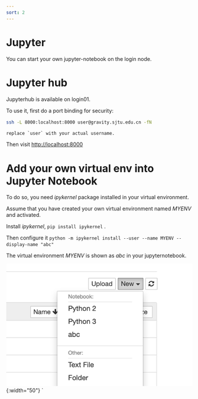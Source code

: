 ```yaml
---
sort: 2
---
```


# Jupyter

You can start your own jupyter-notebook on the login node.

# Jupyter hub
Jupyterhub is available on login01. 

To use it, first do a port binding for security:

```bash
ssh -L 8000:localhost:8000 user@gravity.sjtu.edu.cn -fN
```

```note 
replace `user` with your actual username. 
```

Then visit [http://localhost:8000](http://localhost:8000)

# Add your own virtual env into Jupyter Notebook

To do so, you need *ipykernel* package installed in your virtual environment.

Assume that you have created your own virtual environment named *MYENV* and activated.

Install *ipykernel*, `pip install ipykernel` .

Then configure it 
`python -m ipykernel install --user --name MYENV --display-name "abc"`

The virtual environment *MYENV* is shown as *abc* in your jupyternotebook.

![image](../imgs/jupytervirtualenv.png){:width="50"}
`


